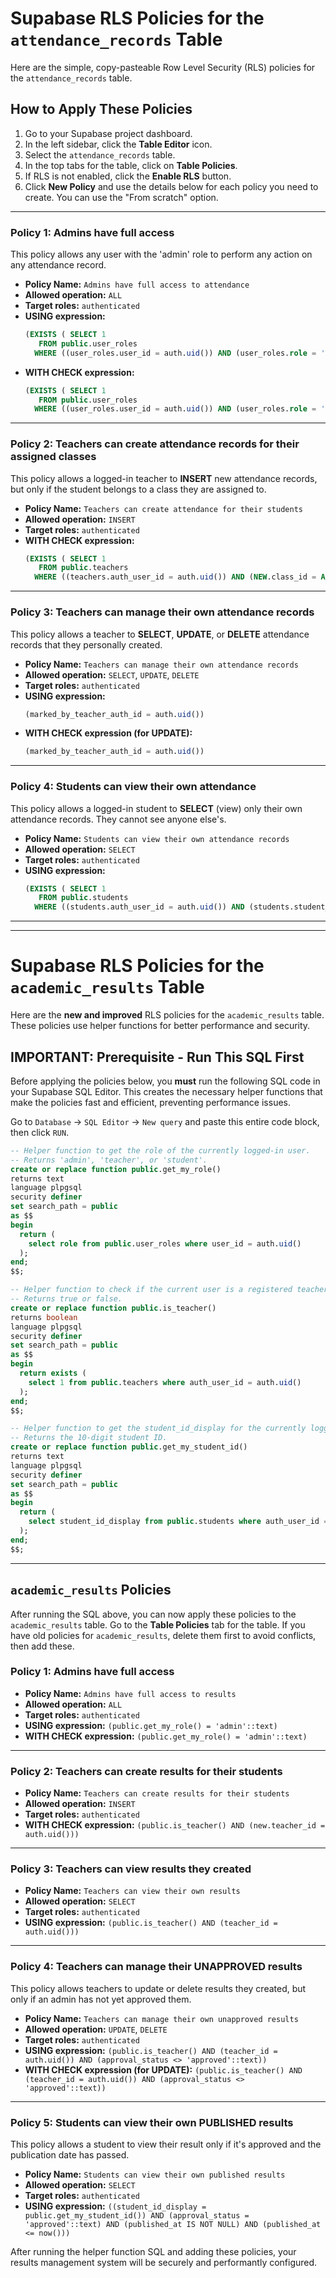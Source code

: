 
# Supabase RLS Policies for the `attendance_records` Table

Here are the simple, copy-pasteable Row Level Security (RLS) policies for the `attendance_records` table.

## How to Apply These Policies

1.  Go to your Supabase project dashboard.
2.  In the left sidebar, click the **Table Editor** icon.
3.  Select the `attendance_records` table.
4.  In the top tabs for the table, click on **Table Policies**.
5.  If RLS is not enabled, click the **Enable RLS** button.
6.  Click **New Policy** and use the details below for each policy you need to create. You can use the "From scratch" option.

---

### Policy 1: Admins have full access

This policy allows any user with the 'admin' role to perform any action on any attendance record.

-   **Policy Name:** `Admins have full access to attendance`
-   **Allowed operation:** `ALL`
-   **Target roles:** `authenticated`
-   **USING expression:**
    ```sql
    (EXISTS ( SELECT 1
       FROM public.user_roles
      WHERE ((user_roles.user_id = auth.uid()) AND (user_roles.role = 'admin'::text))))
    ```
-   **WITH CHECK expression:**
    ```sql
    (EXISTS ( SELECT 1
       FROM public.user_roles
      WHERE ((user_roles.user_id = auth.uid()) AND (user_roles.role = 'admin'::text))))
    ```

---

### Policy 2: Teachers can create attendance records for their assigned classes

This policy allows a logged-in teacher to **INSERT** new attendance records, but only if the student belongs to a class they are assigned to.

-   **Policy Name:** `Teachers can create attendance for their students`
-   **Allowed operation:** `INSERT`
-   **Target roles:** `authenticated`
-   **WITH CHECK expression:**
    ```sql
    (EXISTS ( SELECT 1
       FROM public.teachers
      WHERE ((teachers.auth_user_id = auth.uid()) AND (NEW.class_id = ANY (teachers.assigned_classes)))))
    ```

---

### Policy 3: Teachers can manage their own attendance records

This policy allows a teacher to **SELECT**, **UPDATE**, or **DELETE** attendance records that they personally created.

-   **Policy Name:** `Teachers can manage their own attendance records`
-   **Allowed operation:** `SELECT`, `UPDATE`, `DELETE`
-   **Target roles:** `authenticated`
-   **USING expression:**
    ```sql
    (marked_by_teacher_auth_id = auth.uid())
    ```
-   **WITH CHECK expression (for UPDATE):**
     ```sql
    (marked_by_teacher_auth_id = auth.uid())
    ```
---

### Policy 4: Students can view their own attendance

This policy allows a logged-in student to **SELECT** (view) only their own attendance records. They cannot see anyone else's.

-   **Policy Name:** `Students can view their own attendance records`
-   **Allowed operation:** `SELECT`
-   **Target roles:** `authenticated`
-   **USING expression:**
    ```sql
    (EXISTS ( SELECT 1
       FROM public.students
      WHERE ((students.auth_user_id = auth.uid()) AND (students.student_id_display = attendance_records.student_id_display))))
    ```

---
---

# Supabase RLS Policies for the `academic_results` Table

Here are the **new and improved** RLS policies for the `academic_results` table. These policies use helper functions for better performance and security.

## IMPORTANT: Prerequisite - Run This SQL First

Before applying the policies below, you **must** run the following SQL code in your Supabase SQL Editor. This creates the necessary helper functions that make the policies fast and efficient, preventing performance issues.

Go to `Database` -> `SQL Editor` -> `New query` and paste this entire code block, then click `RUN`.

```sql
-- Helper function to get the role of the currently logged-in user.
-- Returns 'admin', 'teacher', or 'student'.
create or replace function public.get_my_role()
returns text
language plpgsql
security definer
set search_path = public
as $$
begin
  return (
    select role from public.user_roles where user_id = auth.uid()
  );
end;
$$;

-- Helper function to check if the current user is a registered teacher.
-- Returns true or false.
create or replace function public.is_teacher()
returns boolean
language plpgsql
security definer
set search_path = public
as $$
begin
  return exists (
    select 1 from public.teachers where auth_user_id = auth.uid()
  );
end;
$$;

-- Helper function to get the student_id_display for the currently logged-in student.
-- Returns the 10-digit student ID.
create or replace function public.get_my_student_id()
returns text
language plpgsql
security definer
set search_path = public
as $$
begin
  return (
    select student_id_display from public.students where auth_user_id = auth.uid()
  );
end;
$$;
```

---
## `academic_results` Policies

After running the SQL above, you can now apply these policies to the `academic_results` table. Go to the **Table Policies** tab for the table. If you have old policies for `academic_results`, delete them first to avoid conflicts, then add these.

### Policy 1: Admins have full access
-   **Policy Name:** `Admins have full access to results`
-   **Allowed operation:** `ALL`
-   **Target roles:** `authenticated`
-   **USING expression:** `(public.get_my_role() = 'admin'::text)`
-   **WITH CHECK expression:** `(public.get_my_role() = 'admin'::text)`

---

### Policy 2: Teachers can create results for their students
-   **Policy Name:** `Teachers can create results for their students`
-   **Allowed operation:** `INSERT`
-   **Target roles:** `authenticated`
-   **WITH CHECK expression:** `(public.is_teacher() AND (new.teacher_id = auth.uid()))`
    
---

### Policy 3: Teachers can view results they created
-   **Policy Name:** `Teachers can view their own results`
-   **Allowed operation:** `SELECT`
-   **Target roles:** `authenticated`
-   **USING expression:** `(public.is_teacher() AND (teacher_id = auth.uid()))`

---

### Policy 4: Teachers can manage their UNAPPROVED results
This policy allows teachers to update or delete results they created, but only if an admin has not yet approved them.
-   **Policy Name:** `Teachers can manage their own unapproved results`
-   **Allowed operation:** `UPDATE`, `DELETE`
-   **Target roles:** `authenticated`
-   **USING expression:** `(public.is_teacher() AND (teacher_id = auth.uid()) AND (approval_status <> 'approved'::text))`
-   **WITH CHECK expression (for UPDATE):** `(public.is_teacher() AND (teacher_id = auth.uid()) AND (approval_status <> 'approved'::text))`

---

### Policy 5: Students can view their own PUBLISHED results
This policy allows a student to view their result only if it's approved and the publication date has passed.
-   **Policy Name:** `Students can view their own published results`
-   **Allowed operation:** `SELECT`
-   **Target roles:** `authenticated`
-   **USING expression:** `((student_id_display = public.get_my_student_id()) AND (approval_status = 'approved'::text) AND (published_at IS NOT NULL) AND (published_at <= now()))`

After running the helper function SQL and adding these policies, your results management system will be securely and performantly configured.
